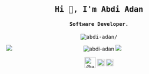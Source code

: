 <h2 align="center" class="text-purple"><samp><strong>Hi 👋, I'm Abdi Adan</strong></samp></h2>
<h4 align="center"><samp><strong>Software Developer.</strong></samp></h4>
<p align="center"><samp> <img src=https://komarev.com/ghpvc/?username=abdi-adan alt=abdi-adan/></samp> </p>



<div align='center' marin-bottom='20px'>
 <img src=https://github-readme-stats.vercel.app/api/top-langs/?username=abdi-adan&layout=compact&theme=algolia&hide=css align="left" />
 <img src=https://github-readme-stats.vercel.app/api?username=abdi-adan&show_icons=true&count_private=true&theme=algolia&hide=prs,contribs alt=abdi-adan />
 <img src=https://github-readme-stats.vercel.app/api/pin/?username=abdi-adan&repo=somi&theme=algolia&show_owner=true />
</div>




<p align="center">
<a href=https://dev.to/@abdiadan target="_blank"><img align="center" src=https://cdn.jsdelivr.net/npm/simple-icons@3.0.1/icons/dev-dot-to.svg alt="@abdiadan" height="30" width="30" /></a>
<a href=https://twitter.com/@abdiada86149808 target="_blank"><img align="center" src=https://cdn.jsdelivr.net/npm/simple-icons@3.0.1/icons/twitter.svg alt="@abdiada86149808" height="20" width="20" /></a>
<a href=https://linkedin.com/in/abdi-adan-764564176 target="_blank"><img align="center" src=https://cdn.jsdelivr.net/npm/simple-icons@3.0.1/icons/linkedin.svg alt="abdi-adan-764564176" height="20" width="20" /></a>
</p>
